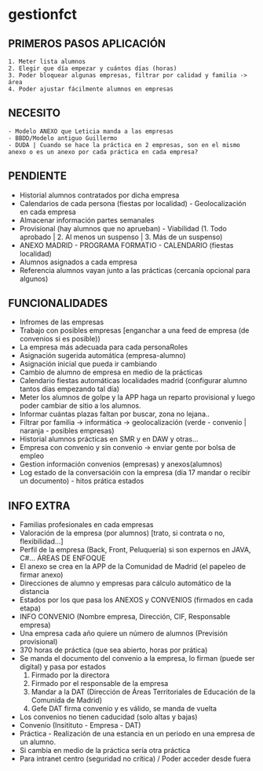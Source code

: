 # gestionfct

PRIMEROS PASOS APLICACIÓN
-----------------
	1. Meter lista alumnos
	2. Elegir que día empezar y cuántos días (horas)
	3. Poder bloquear algunas empresas, filtrar por calidad y familia -> área
	4. Poder ajustar fácilmente alumnos en empresas


NECESITO
---------
	- Modelo ANEXO que Leticia manda a las empresas
	- BBDD/Modelo antiguo Guillermo
	- DUDA | Cuando se hace la práctica en 2 empresas, son en el mismo anexo o es un anexo por cada práctica en cada empresa?


PENDIENTE
-----------
- Historial alumnos contratados por dicha empresa
- Calendarios de cada persona (fiestas por localidad) - Geolocalización en cada empresa
- Almacenar información partes semanales
- Provisional (hay alumnos que no aprueban) - Viabilidad (1. Todo aprobado | 2. Al menos un suspenso | 3. Más de un suspenso)
- ANEXO MADRID - PROGRAMA FORMATIO - CALENDARIO (fiestas localidad)
- Alumnos asignados a cada empresa
- Referencia alumnos vayan junto a las prácticas (cercanía opcional para algunos)


FUNCIONALIDADES
------------------
- Infromes de las empresas
- Trabajo con posibles empresas [enganchar a una feed de empresa (de convenios si es posible))
- La empresa más adecuada para cada personaRoles
- Asignación sugerida automática (empresa-alumno)
- Asignación inicial que pueda ir cambiando
- Cambio de alumno de empresa en medio de la prácticas
- Calendario fiestas automáticas localidades madrid (configurar alumno tantos días empezando tal día)
- Meter los alumnos de golpe y la APP haga un reparto provisional y luego poder cambiar de sitio a los alumnos.
- Informar cuántas plazas faltan por buscar, zona no lejana..
- Filtrar por familia -> informática -> geolocalización (verde - convenio | naranja - posibles empresas)
- Historial alumnos prácticas en SMR y en DAW y otras...
- Empresa con convenio y sin convenio -> enviar gente por bolsa de empleo
- Gestion información convenios (empresas) y anexos(alumnos)
- Log estado de la conversacióin con la empresa (día 17 mandar o recibir un documento) - hitos prática estados


INFO EXTRA
----------
- Familias profesionales en cada empresas
- Valoración de la empresa (por alumnos) [trato, si contrata o no, flexibilidad...]
- Perfil de la empresa (Back, Front, Peluquería) si son expernos en JAVA, C#... ÁREAS DE ENFOQUE
- El anexo se crea en la APP de la Comunidad de Madrid (el papeleo de firmar anexo)
- Direcciones de alumno y empresas para cálculo automático de la distancia
- Estados por los que pasa los ANEXOS y CONVENIOS (firmados en cada etapa)
- INFO CONVENIO (Nombre empresa, Dirección, CIF, Responsable empresa)
- Una empresa cada año quiere un número de alumnos (Previsión provisional)
- 370 horas de práctica (que sea abierto, horas por prática)
- Se manda el documento del convenio a la empresa, lo firman (puede ser digital) y pasa por estados
	1. Firmado por la directora
	2. Firmado por el responsable de la empresa
	3. Mandar a la DAT (Dirección de Áreas Territoriales de Educación de la Comunida de Madrid)
	4. Gefe DAT firma convenio y es válido, se manda de vuelta
- Los convenios no tienen caducidad (solo altas y bajas)
- Convenio (Insitituto - Empresa - DAT)
- Práctica - Realización de una estancia en un periodo en una empresa de un alumno.
- Si cambia en medio de la práctica sería otra práctica
- Para intranet centro (seguridad no crítica) / Poder acceder desde fuera
